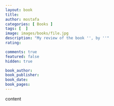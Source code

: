 ```yaml
---
layout: book
title:
author: mostafa
categories: [ Books ]
tags: [  ]
image: images/books/file.jpg
description: "My review of the book '', by ''"
rating:

comments: true
featured: false
hidden: true

book_author: 
book_publisher: 
book_date: 
book_pages: 
---
```


content
